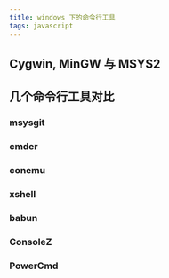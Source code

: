 ```yaml
---
title: windows 下的命令行工具
tags: javascript
---
```


## Cygwin, MinGW 与 MSYS2

## 几个命令行工具对比
### msysgit
### cmder
### conemu
### xshell
### babun
### ConsoleZ
### PowerCmd

